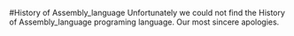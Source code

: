 #History of Assembly_language
Unfortunately we could not find the History of Assembly_language programing language. Our most sincere apologies.